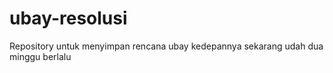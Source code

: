 # ubay-resolusi
Repository untuk menyimpan rencana ubay kedepannya
sekarang udah dua minggu berlalu
